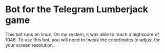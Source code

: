 # Bot for the Telegram Lumberjack game
This bot runs on linux. On my system, it was able to reach a highscore of 1046. 
To use this bot, you will need to tweak the coordinates to adjust for your screen resolution.
